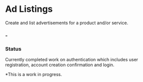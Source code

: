 # Ad Listings
Create and list advertisements for a product and/or service.

### -
### Status
Currently completed work on authentication which includes user registration, account creation confirmation and login.

*This is a work in progress. 
